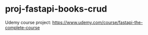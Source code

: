 # proj-fastapi-books-crud
Udemy course project: https://www.udemy.com/course/fastapi-the-complete-course
